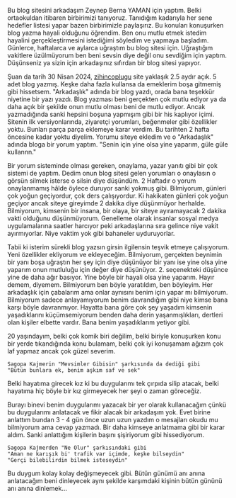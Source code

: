   Bu blog sitesini arkadaşım Zeynep Berna YAMAN için yaptım. Belki ortaokuldan itibaren birbirimizi tanıyoruz. Tanıdığım kadarıyla her sene hedefler listesi yapar bazen birbirimizle paylaşırız. Bu konuları konuşurken blog yazma hayali olduğunu öğrendim. Ben onu mutlu etmek istedim hayalini gerçekleştirmesini istediğimi söyledim ve yapmaya başladım. Günlerce, haftalarca ve aylarca uğraştım bu blog sitesi için. Uğraştığım vakitlere üzülmüyorum ben beni sevsin diye değil onu sevdiğim için yaptım. Düşünseniz ya sizin için arkadaşınız sıfırdan bir blog sitesi yapıyor.

  Şuan da tarih 30 Nisan 2024, [zihincoplugu](https://zihincoplugu.com/) site yaklaşık 2.5 aydır açık. 5 adet blog yazmış. Keşke daha fazla kullansa da emeklerim boşa gitmemiş gibi hissetsem. "Arkadaşlık" adında bir blog yazdı, orada bana teşekkür niyetine bir yazı yazdı. Blog yazması beni gerçekten çok mutlu ediyor ya da daha açık bir şekilde onun mutlu olması beni de mutlu ediyor. Ancak yazmadığında sanki hepsini boşuna yapmışım gibi bir his kaplıyor içimi. Sitenin ilk versiyonlarında, ziyaretçi yorumları, beğenmeler gibi özellikler yoktu. Bunları parça parça eklemeye karar verdim. Bu tarihten 2 hafta öncesine kadar yoktu diyelim. Yorumu siteye ekledim ve o "Arkadaşlık" adında bloga bir yorum yaptım. "Senin için yine olsa yine yaparım, güle güle kullannn." 

  Bir yorum sisteminde olması gereken, onaylama, yazar yanıtı gibi bir çok sistemi de yaptım. Dedim onun blog sitesi gelen yorumları o onaylasın o görsün silmek isterse o silsin diye düşündüm. 2 Haftadır o yorum onaylanmamış hâlde öylece duruyor sanki yokmuş gibi. Bilmiyorum, günleri çok yoğun geçiyordur, çok ders çalışıyordur. Ki hakikaten günleri çok yoğun geçiyor ancak siteye gireyimde 2 dakika diye düşünmüyor herhalde. Bilmiyorum, kimsenin bir insana, bir olaya, bir siteye ayıramayacak 2 dakika vakti olduğunu düşünmüyorum. Genelleme olarak insanlar sosyal medya uygulamalarına saatler harcıyor peki arkadaşlarına sıra gelince niye vakit ayırmıyorlar. Niye vaktim yok gibi bahaneler uyduruyorlar.

  Tabii ki isterim sürekli blog yazsın girsin ilgilensin teşvik etmeye çalışıyorum. Yeni özellikler ekliyorum ve ekleyeceğim. Bilmiyorum, gerçekten beynimin bir yanı boşa uğraştın her şey için diye düşünüyor bir yanı ise yine olsa yine yaparım onun mutluluğu için değer diye düşünüyor. 2. seçenekteki düşünce yine de daha ağır basıyor. Yine böyle bir hayali olsa yine yaparım. Hayır demem, diyemem. Bilmiyorum ben böyle yaratıldım, ben böyleyim. Her arkadaşlık için çabalarım ama onlar aynısını benim için yapar mı bilmiyorum. Bilmiyorum sadece anlayamıyorum benim davrandığım gibi niye kimse bana karşı böyle davranmıyor. Hayatta bana göre çok şey yaşadım kimsenin yaşadıklarını küçümsemiyorum benden daha derin yaşanmışlıkları, dertleri olan kişiler elbette vardır. Bana benim yaşadıklarım yetiyor gibi.

  20 yaşındayım, belki çok komik biri değilim, belki biriyle konuşurken konu bir yerde tıkandığında konu bulamam, belki çok iyi konuşamam ağızım çok laf yapmaz ancak çok güzel severim. 
```
Sagopa Kajmerin "Mevsimler Gibisin" şarkısında da dediği gibi 
"Bütün bunlara ek, benim aşkım saf ve sek"
```
Belki hayatıma girecek kız ki bu duygularımı tek çırpıda silip atacak, belki hayatıma hiç böyle bir kız girmeyecek her şeyi o zaman göreceğiz.

Burayı binevi benim duygularımı yazacak bir yer olarak kullanacağım çünkü bu duygularımı anlatacak ve fikir alacak bir arkadaşım yok. Evet birine anlattım bundan 3 - 4 gün önce uzun uzun yazdım o mesajları okudu mu bilmiyorum ama cevap yazmadı. Bir daha kimseye anlatmama gibi bir karar aldım. Sanki anlattığım kişilerin başını şişiriyorum gibi hissediyorum.
```
Sagopa Kajmerden "Ne Olur" şarkısındaki gibi 
"Aman ne karışık bi' trafik var içimde, keşke bilseydin"
"Gerçi bilebilirdin bilmek isteseydin"
```
Bu duygum kolay kolay değişmeyecek gibi. Bütün günümü anı anına anlatacağım beni dinleyecek aynı şekilde karşımdaki kişinin bütün gününü anı anına dinlemek...
